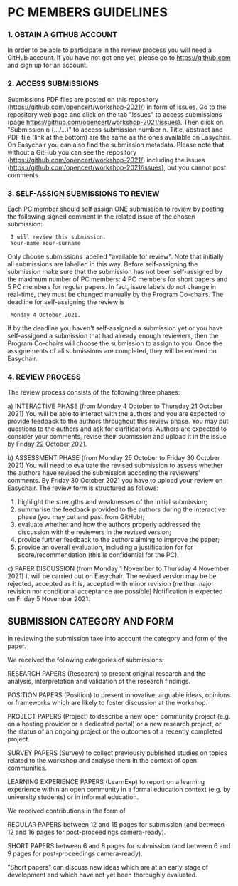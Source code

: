 # PC MEMBERS GUIDELINES

### 1. OBTAIN A GITHUB ACCOUNT
In order to be able to participate in the review process you will need a GitHub account.
If you have not got one yet, please go to https://github.com and sign up for an account.


### 2. ACCESS SUBMISSIONS
Submissions PDF files are posted on this repository (https://github.com/opencert/workshop-2021/) in form of issues.
Go to the repository web page and click on the tab "Issues" to access submissions
(page https://github.com/opencert/workshop-2021/issues).
Then click on "Submission n (.../...)" to access submission number n. Title, abstract and PDF file (link at the bottom) are the same
as the ones available on Easychair. On Easychair you can also find the submission metadata.
Please note that without a GitHub you can see the repository (https://github.com/opencert/workshop-2021/) including the
issues (https://github.com/opencert/workshop-2021/issues), but you cannot post comments.


### 3. SELF-ASSIGN SUBMISSIONS TO REVIEW
Each PC member should self assign ONE submission to review by posting the following signed comment in the related issue
of the chosen submission:

     I will review this submission.
     Your-name Your-surname
     
Only choose submissions labelled "available for review". Note that initially all submissions are labelled in this way.
Before self-assigning the submission make sure that the submission has not been self-assigned by the maximum number of
PC members: 4 PC members for short papers and 5 PC members for regular papers. In fact, issue labels do not change in
real-time, they must be changed manually by the Program Co-chairs. The deadline for self-assigning the review is

     Monday 4 October 2021.

If by the deadline you haven't self-assigned a submission yet or you have self-assigned a submission that had already
enough reviewers, then the Program Co-chairs will choose the submission to assign to you.
Once the assignements of all submissions are completed, they will be entered on Easychair.


### 4. REVIEW PROCESS
The review process consists of the following three phases:

a) INTERACTIVE PHASE (from Monday 4 October to Thursday 21 October 2021)
   You will be able to interact with the authors and you are expected to provide feedback to the authors throughout
   this review phase. You may put questions to the authors and ask for clarifications.
   Authors are expected to consider your comments, revise their submission and upload it in the issue by Friday 22 October 2021.
   
b) ASSESSMENT PHASE (from Monday 25 October to Friday 30 October 2021)
   You will need to evaluate the revised submission to assess whether the authors have revised the submission according
   the reviewers' comments. By Friday 30 October 2021 you have to upload your review on Easychair.
   The review form is structured as follows:
   1. highlight the strengths and weaknesses of the initial submission;
   1. summarise the feedback provided to the authors during the interactive phase (you may cut and past from GitHub);
   1. evaluate whether and how the authors properly addressed the discussion with the reviewers in the revised version;
   1. provide further feedback to the authors aiming to improve the paper;
   1. provide an overall evaluation, including a justification for for score/recommendation
       (this is confidential for the PC).

c) PAPER DISCUSSION (from Monday 1 November to Thursday 4 November 2021)
   It will be carried out on Easychair. The revised version may be be rejected, accepted as it is, accepted with minor
   revision (neither major revision nor conditional acceptance are possible)
   Notification is expected on Friday 5 November 2021.
   

## SUBMISSION CATEGORY AND FORM

In reviewing the submission take into account the category and form of the paper.

We received the following categories of submissions:

RESEARCH PAPERS (Research) to present original research and the analysis, interpretation and validation of the
research findings.

POSITION PAPERS (Position) to present innovative, arguable ideas, opinions or frameworks which are likely
to foster discussion at the workshop.

PROJECT PAPERS (Project) to describe a new open community project (e.g. on a hosting provider or a dedicated portal)
or a new research project, or the status of an ongoing project or the outcomes of a recently completed project.

SURVEY PAPERS (Survey) to collect previously published studies on topics related to the workshop and analyse them
in the context of open communities.

LEARNING EXPERIENCE PAPERS (LearnExp) to report on a learning experience within an open community
in a formal education context (e.g. by university students) or in informal education.

We received contributions in the form of

REGULAR PAPERS between 12 and 15 pages for submission (and between 12 and 16 pages for post-proceedings camera-ready).

SHORT PAPERS between 6 and 8 pages for submission (and between 6 and 9 pages for post-proceedings camera-ready).

"Short papers" can discuss new ideas which are at an early stage of development and which have not yet been
thoroughly evaluated.



